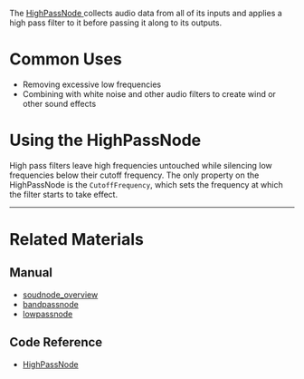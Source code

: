 The [ HighPassNode ](../../../../code_reference/class_reference/highpassnode.md) collects audio data from all of its inputs and applies a high pass filter to it before passing it along to its outputs. 

 # Common Uses

- Removing excessive low frequencies
- Combining with white noise and other audio filters to create wind or other sound effects

 # Using the HighPassNode

High pass filters leave high frequencies untouched while silencing low frequencies below their cutoff frequency. The only property on the HighPassNode is the `CutoffFrequency`, which sets the frequency at which the filter starts to take effect.

___
 # Related Materials
 ## Manual
- [soudnode_overview](soudnode_overview.md)
- [bandpassnode](bandpassnode.md)
- [lowpassnode](lowpassnode.md)

 ## Code Reference
- [ HighPassNode ](../../../../code_reference/class_reference/highpassnode.md) 

 